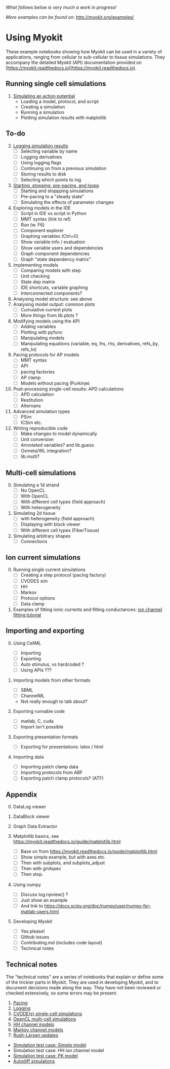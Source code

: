 *What follows below is very much a work in progress!*

*More examples can be found on:* http://myokit.org/examples/

# Using Myokit

These example notebooks showing how Myokit can be used in a variety of applications, ranging from cellular to sub-cellular to tissue simulations.
They accompany the detailed Myokit (API) documentation provided on [https://myokit.readthedocs.io](https://myokit.readthedocs.io).

## Running single cell simulations

1. [Simulating an action potential](https://nbviewer.jupyter.org/github/MichaelClerx/myokit/blob/main/examples/1-1-simulating-an-action-potential.ipynb)
    - Loading a model, protocol, and script
    - Creating a simulation
    - Running a simulation
    - Plotting simulation results with matplotlib

## To-do

2. [Logging simulation results](https://nbviewer.jupyter.org/github/MichaelClerx/myokit/blob/main/examples/1-2-logging-simulation-results.ipynb)
    - [ ] Selecting variable by name
    - [ ] Logging derivatives
    - [ ] Using logging flags
    - [ ] Continuing on from a previous simulation
    - [ ] Storing results to disk
    - [ ] Selecting which points to log

3. [Starting, stopping, pre-pacing, and loops](https://nbviewer.jupyter.org/github/MichaelClerx/myokit/blob/main/examples/1-3-starting-stopping.ipynb)
    - [ ] Starting and stoppping simulations
    - [ ] Pre-pacing to a "steady state"
    - [ ] Simulating the effects of parameter changes

4. Exploring models in the IDE
    - [ ] Script in IDE vs script in Python
    - [ ] MMT syntax (link to ref)
    - [ ] Run (w. F6)
    - [ ] Component explorer
    - [ ] Graphing variables (Ctrl+G)
    - [ ] Show variable info / evaluation
    - [ ] Show variable users and dependencies
    - [ ] Graph component dependencies
    - [ ] Graph "state dependency matrix"

0. Implementing models
    - [ ] Comparing models with step
    - [ ] Unit checking
    - [ ] State dep matrix
    - [ ] IDE shortcuts, variable graphing
    - [ ] Interconnected components?
0. Analysing model structure: see above
0. Analysing model output: common plots
    - [ ] Cumulative current plots
    - [ ] More things from lib.plots ?

0. Modifying models using the API
    - [ ] Adding variables
    - [ ] Plotting with pyfunc
    - [ ] Manipulating models
    - [ ] Manipulating equations (variable, eq, lhs, rhs, derivatives, refs_by, refs_to)

0. Pacing protocols for AP models
    - [ ] MMT syntax
    - [ ] API
    - [ ] pacing factories
    - [ ] AP clamp
    - [ ] Models without pacing (Purkinje)

0. Post-processing single-cell results: APD calculations
    - [ ] APD calculation
    - [ ] Restitution
    - [ ] Alternans

0. Advanced simulation types
    - [ ] PSim
    - [ ] ICSim etc.

0. Writing reproducible code
    - [ ] Make changes to model dynamically
    - [ ] Unit conversion
    - [ ] Annotated variables? and lib.guess
    - [ ] Oxmeta/WL integration?
    - [ ] lib.multi?

## Multi-cell simulations

0. Simulating a 1d strand
    - [ ] No OpenCL
    - [ ] With OpenCL
    - [ ] With different cell types (field approach)
    - [ ] With heterogeneity

0. Simulating 2d tissue
    - [ ] with heterogeneity (field approach)
    - [ ] Displaying with block viewer
    - [ ] With different cell types (FiberTissue)

0. Simulating arbitrary shapes
    - [ ] Connections

## Ion current simulations

0. Running single current simulations
    - [ ] Creating a step protocol (pacing factory)
    - [ ] CVODES sim
    - [ ] HH
    - [ ] Markov
    - [ ] Protocol options
    - [ ] Data clamp

0. Examples of fitting ionic currents and fitting conductances: [ion channel fitting tutorial](https://github.com/pints-team/myokit-pints-examples)

## Importing and exporting

0. Using CellML
    - [ ] Importing
    - [ ] Exporting
    - [ ] Auto stimulus, vs hardcoded ?
    - [ ] Using APIs ???

0. Importing models from other formats
    - [ ] SBML
    - [ ] ChannelML
    - Not really enough to talk about?

0. Exporting runnable code
    - [ ] matlab, C, cuda
    - [ ] Import isn't possible

0. Exporting presentation formats
    - [ ] Exporting for presentations: latex / html

0. Importing data
    - [ ] Importing patch clamp data
    - [ ] Importing protocols from ABF
    - [ ] Exporting patch clamp protocols? (ATF)

## Appendix

0. DataLog viewer

0. DataBlock viewer

0. Graph Data Extractor

0. Matplotlib basics, see https://myokit.readthedocs.io/guide/matplotlib.html
    - [ ] Base on from https://myokit.readthedocs.io/guide/matplotlib.html
    - [ ] Show simple example, but with axes etc.
    - [ ] Then with subplots, and subplots_adjust
    - [ ] Then with gridspec
    - [ ] Then stop.

0. Using numpy
    - [ ] Discuss log.npview() ?
    - [ ] Just show an example
    - [ ] And link to https://docs.scipy.org/doc/numpy/user/numpy-for-matlab-users.html

0. Developing Myokit
    - [ ] Yes please!
    - [ ] Github issues
    - [ ] Contributing.md (includes code layout)
    - [ ] Technical notes

## Technical notes

The "technical notes" are a series of notebooks that explain or define some of the trickier parts in Myokit.
They are used in developing Myokit, and to document decisions made along the way.
They have not been reviewed or checked extensively, so some errors may be present.

1. [Pacing](https://nbviewer.jupyter.org/github/MichaelClerx/myokit/blob/main/examples/t1-pacing.ipynb)
2. [Logging](https://nbviewer.jupyter.org/github/MichaelClerx/myokit/blob/main/examples/t2-logging.ipynb)
3. [CVODE(s) single-cell simulations](https://nbviewer.jupyter.org/github/MichaelClerx/myokit/blob/main/examples/t3-cvodes-simulation.ipynb)
4. [OpenCL multi-cell simulations](https://nbviewer.jupyter.org/github/MichaelClerx/myokit/blob/main/examples/t4-opencl-simulation.ipynb)
5. [HH channel models](https://nbviewer.jupyter.org/github/MichaelClerx/myokit/blob/main/examples/t5-hh-channels.ipynb)
6. [Markov channel models](https://nbviewer.jupyter.org/github/MichaelClerx/myokit/blob/main/examples/t6-markov-channels.ipynb)
7. [Rush-Larsen updates](https://nbviewer.jupyter.org/github/MichaelClerx/myokit/blob/main/examples/t7-rush-larsen.ipynb)

- [Simulation test case: Simple model](https://nbviewer.jupyter.org/github/MichaelClerx/myokit/blob/main/examples/tA-test-case-simple.ipynb)
- Simulation test case: HH ion channel model
- [Simulation test case: PK model](https://nbviewer.jupyter.org/github/MichaelClerx/myokit/blob/main/examples/tC-test-case-pk-model.ipynb)
- [Autodiff simulations](https://nbviewer.jupyter.org/github/MichaelClerx/myokit/blob/main/examples/tZ-autodiff.ipynb)

